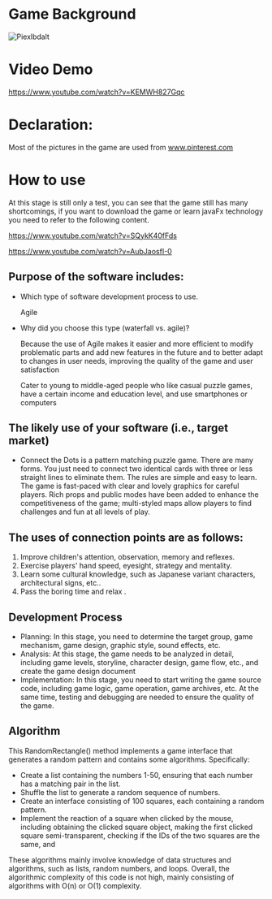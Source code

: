 # Game Background
![Piexlbdalt]( https://github.com/TangerineCatD/untitled6/blob/master/Piexl.gif "Piexlbd")
# Video Demo
https://www.youtube.com/watch?v=KEMWH827Gqc
# Declaration:
Most of the pictures in the game are used from www.pinterest.com

# How to use
At this stage is still only a test, you can see that the game still has many shortcomings, if you want to download the game or learn javaFx technology you need to refer to the following content.

https://www.youtube.com/watch?v=SQykK40fFds

https://www.youtube.com/watch?v=AubJaosfI-0

## Purpose of the software includes:
- Which type of software development process to use.
  
  Agile  

- Why did you choose this type (waterfall vs. agile)?

  Because the use of Agile makes it easier and more efficient to modify problematic parts and add new features in the future and to better adapt to changes in user needs, improving the quality of the game and user satisfaction

   Cater to young to middle-aged people who like casual puzzle games, have a certain income and education level, and use smartphones or computers

## The likely use of your software (i.e., target market)

- Connect the Dots is a pattern matching puzzle game. There are many forms. You just need to connect two identical cards with three or less straight lines to eliminate them. The rules are simple and easy to learn. The game is fast-paced with clear and lovely graphics for careful players. Rich props and public modes have been added to enhance the competitiveness of the game; multi-styled maps allow players to find challenges and fun at all levels of play.

## The uses of connection points are as follows:

1. Improve children's attention, observation, memory and reflexes.
2. Exercise players' hand speed, eyesight, strategy and mentality.
3. Learn some cultural knowledge, such as Japanese variant characters, architectural signs, etc..
4. Pass the boring time and relax .

## Development Process
- Planning:
In this stage, you need to determine the target group, game mechanism, game design, graphic style, sound effects, etc.
- Analysis: 
At this stage, the game needs to be analyzed in detail, including game levels, storyline, character design, game flow, etc., and create the game design document
- Implementation:
In this stage, you need to start writing the game source code, including game logic, game operation, game archives, etc. At the same time, testing and debugging are needed to ensure the quality of the game.
## Algorithm
This RandomRectangle() method implements a game interface that generates a random pattern and contains some algorithms. Specifically: 

- Create a list containing the numbers 1-50, ensuring that each number has a matching pair in the list.
- Shuffle the list to generate a random sequence of numbers.
- Create an interface consisting of 100 squares, each containing a random pattern.
- Implement the reaction of a square when clicked by the mouse, including obtaining the clicked square object, making the first clicked square semi-transparent, checking if the IDs of the two squares are the same, and

These algorithms mainly involve knowledge of data structures and algorithms, such as lists, random numbers, and loops. Overall, the algorithmic complexity of this code is not high, mainly consisting of algorithms with O(n) or O(1) complexity.
